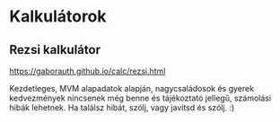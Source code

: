 # Kalkulátorok

## Rezsi kalkulátor

https://gaborauth.github.io/calc/rezsi.html

Kezdetleges, MVM alapadatok alapján, nagycsaládosok és gyerek kedvezmények nincsenek még benne és tájékoztató jellegű, számolási hibák lehetnek. Ha találsz hibát, szólj, vagy javítsd és szólj. :)
